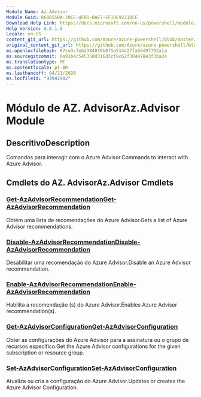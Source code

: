 ```yaml
---
Module Name: Az.Advisor
Module Guid: 860B550A-20CE-4FB1-BAE7-EF10E9221BCE
Download Help Link: https://docs.microsoft.com/en-us/powershell/module/az.advisor
Help Version: 0.0.1.0
Locale: en-US
content_git_url: https://github.com/Azure/azure-powershell/blob/master/src/Advisor/Advisor/help/Az.Advisor.md
original_content_git_url: https://github.com/Azure/azure-powershell/blob/master/src/Advisor/Advisor/help/Az.Advisor.md
ms.openlocfilehash: 87ce3cfeb23848f0b0f5a514d27fa56d97702a1a
ms.sourcegitcommit: 6a91b4c545350d316d3cf8c62f384478e3f3ba24
ms.translationtype: MT
ms.contentlocale: pt-BR
ms.lasthandoff: 04/21/2020
ms.locfileid: "93941982"
---
```

# <span data-ttu-id="e1144-101">Módulo de AZ. Advisor</span><span class="sxs-lookup"><span data-stu-id="e1144-101">Az.Advisor Module</span></span>
## <span data-ttu-id="e1144-102">Descritivo</span><span class="sxs-lookup"><span data-stu-id="e1144-102">Description</span></span>
<span data-ttu-id="e1144-103">Comandos para interagir com o Azure Advisor.</span><span class="sxs-lookup"><span data-stu-id="e1144-103">Commands to interact with Azure Advisor.</span></span>

## <span data-ttu-id="e1144-104">Cmdlets do AZ. Advisor</span><span class="sxs-lookup"><span data-stu-id="e1144-104">Az.Advisor Cmdlets</span></span>
### [<span data-ttu-id="e1144-105">Get-AzAdvisorRecommendation</span><span class="sxs-lookup"><span data-stu-id="e1144-105">Get-AzAdvisorRecommendation</span></span>](Get-AzAdvisorRecommendation.md)
<span data-ttu-id="e1144-106">Obtém uma lista de recomendações do Azure Advisor.</span><span class="sxs-lookup"><span data-stu-id="e1144-106">Gets a list of Azure Advisor recommendations.</span></span>

### [<span data-ttu-id="e1144-107">Disable-AzAdvisorRecommendation</span><span class="sxs-lookup"><span data-stu-id="e1144-107">Disable-AzAdvisorRecommendation</span></span>](Disable-AzAdvisorRecommendation.md)
<span data-ttu-id="e1144-108">Desabilitar uma recomendação do Azure Advisor.</span><span class="sxs-lookup"><span data-stu-id="e1144-108">Disable an Azure Advisor recommendation.</span></span>

### [<span data-ttu-id="e1144-109">Enable-AzAdvisorRecommendation</span><span class="sxs-lookup"><span data-stu-id="e1144-109">Enable-AzAdvisorRecommendation</span></span>](Enable-AzAdvisorRecommendation.md)
<span data-ttu-id="e1144-110">Habilita a recomendação (s) do Azure Advisor.</span><span class="sxs-lookup"><span data-stu-id="e1144-110">Enables Azure Advisor recommendation(s).</span></span>

### [<span data-ttu-id="e1144-111">Get-AzAdvisorConfiguration</span><span class="sxs-lookup"><span data-stu-id="e1144-111">Get-AzAdvisorConfiguration</span></span>](Get-AzAdvisorConfiguration.md)
<span data-ttu-id="e1144-112">Obter as configurações do Azure Advisor para a assinatura ou o grupo de recursos específico.</span><span class="sxs-lookup"><span data-stu-id="e1144-112">Get the Azure Advisor configurations for the given subscription or resource group.</span></span>

### [<span data-ttu-id="e1144-113">Set-AzAdvisorConfiguration</span><span class="sxs-lookup"><span data-stu-id="e1144-113">Set-AzAdvisorConfiguration</span></span>](Set-AzAdvisorConfiguration.md)
<span data-ttu-id="e1144-114">Atualiza ou cria a configuração do Azure Advisor.</span><span class="sxs-lookup"><span data-stu-id="e1144-114">Updates or creates the Azure Advisor Configuration.</span></span>
